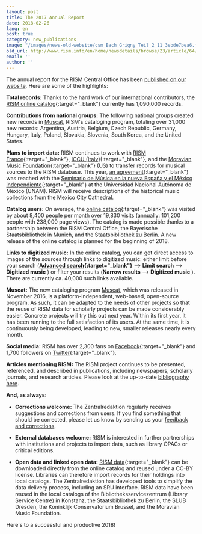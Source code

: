 ```yaml
---
layout: post
title: The 2017 Annual Report
date: 2018-02-26
lang: en
post: true
category: new_publications
image: "/images/news-old-website/csm_Bach_Grigny_Teil_2_11_3ebde7bea6.jpg"
old_url: http://www.rism.info/en/home/newsdetails/browse/23/article/64/the-2017-annual-report.html
email: ''
author: ''
---
```


The annual report for the RISM Central Office has been [published on our website](/publications/annual-reports/2017.html). Here are some of the highlights:

**Total records:** Thanks to the hard work of our international contributors, the [RISM online catalog](https://opac.rism.info/){:target="_blank"} currently has 1,090,000 records.

**Contributions from national groups:** The following national groups created new records in [Muscat](/community/muscat.html), RISM's cataloging program, totaling over 31,000 new records: Argentina, Austria, Belgium, Czech Republic, Germany, Hungary, Italy, Poland, Slovakia, Slovenia, South Korea, and the United States.

**Plans to import data:** RISM continues to work with [RISM France](http://ccfr.bnf.fr/){:target="_blank"}, [ICCU (Italy)](https://opac.sbn.it/opacsbn/opac/iccu/avanzata.jsp){:target="_blank"}, and the [Moravian Music Foundation](http://moravianmusic.org/){:target="_blank"} (US) to transfer records for musical sources to the RISM database. This year, [an agreement](/new_at_rism/2018/02/08/contract-signed-between-rism-and-unam.html){:target="_blank"} was reached with the [Seminario de Música en la nueva España y el México independiente](http://musicat.unam.mx/){:target="_blank"} at the Universidad Nacional Autónoma de México (UNAM). RISM will receive descriptions of the historical music collections from the Mexico City Cathedral.

**Catalog users:** On average, the [online catalog](https://opac.rism.info/){:target="_blank"} was visited by about 8,400 people per month over 19,830 visits (annually: 101,200 people with 238,000 page views). The catalog is made possible thanks to a partnership between the RISM Central Office, the Bayerische Staatsbibliothek in Munich, and the Staatsbibliothek zu Berlin. A new release of the online catalog is planned for the beginning of 2018.

**Links to digitized music:** In the online catalog, you can get direct access to images of the sources through links to digitized music: either limit before your search (**[Advanced search](https://opac.rism.info/metaopac/start.do?View=rism&SearchType=2&Language=en){:target="_blank"}** --\> **Limit search** --\> **Digitized music** ) or filter your results (**Narrow results** --\> **Digitized music** ). There are currently ca. 40,000 such links available.

**Muscat:** The new cataloging program [Muscat](/community/muscat.html), which was released in November 2016, is a platform-independent, web-based, open-source program. As such, it can be adapted to the needs of other projects so that the reuse of RISM data for scholarly projects can be made considerably easier. Concrete projects will try this out next year. Within its first year, it has been running to the full satisfaction of its users. At the same time, it is continuously being developed, leading to new, smaller releases nearly every month.

**Social media:** RISM has over 2,300 fans on [Facebook](https://www.facebook.com/pages/RISM-R%C3%A9pertoire-International-des-Sources-Musicales/103775449663308){:target="_blank"} and 1,700 followers on [Twitter](https://twitter.com/RISM_music){:target="_blank"}.

**Articles mentioning RISM:** The RISM project continues to be presented, referenced, and described in publications, including newspapers, scholarly journals, and research articles. Please look at the up-to-date [bibliography here](/publications/bibliography.html).

**And, as always:**

- **Corrections welcome:** The Zentralredaktion regularly receives suggestions and corrections from users. If you find something that should be corrected, please let us know by sending us your [feedback and corrections](/service/feedback.html).

- **External databases welcome:** RISM is interested in further partnerships with institutions and projects to import data, such as library OPACs or critical editions.

- **Open data and linked open data:** [RISM data](https://opac.rism.info/index.php?id=10&L=0){:target="_blank"} can be downloaded directly from the online catalog and reused under a CC-BY license. Libraries can therefore import records for their holdings into local catalogs. The Zentralredaktion has developed tools to simplify the data delivery process, including an SRU interface. RISM data have been reused in the local catalogs of the Bibliotheksservicezentrum (Library Service Centre) in Konstanz, the Staatsbibliothek zu Berlin, the SLUB Dresden, the Koninklijk Conservatorium Brussel, and the Moravian Music Foundation.

Here's to a successful and productive 2018!
